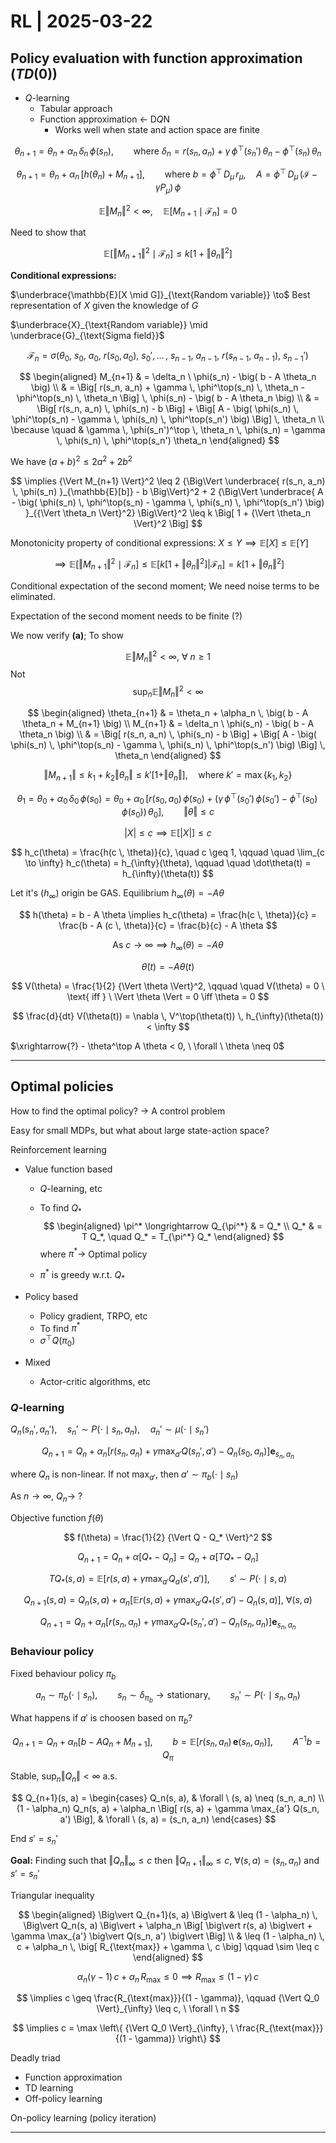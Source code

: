 # RL | 2025-03-22

## Policy evaluation with function approximation ($TD(0)$)

- $Q$-learning
  - Tabular approach
  - Function approximation $\leftarrow$ D$Q$N
    - Works well when state and action space are finite

$$
\theta_{n+1} = \theta_n + \alpha_n \, \delta_n \, \phi(s_n), \qquad \text{where } \delta_n = r(s_n, a_n) + \gamma \, \phi^\top(s_n') \, \theta_n - \phi^\top(s_n) \, \theta_n
$$

$$
\theta_{n+1} = \theta_n + \alpha_n \, \big[ h(\theta_n) + M_{n+1} \big], \qquad \text{where } b = \phi^\top \, D_\mu \, r_\mu, \quad A = \phi^\top \, D_\mu \, (\mathcal{I} - \gamma P_\mu) \, \phi
$$

$$
\mathbb{E}{\Vert M_n \Vert}^2 < \infty, \quad \mathbb{E} \big[ M_{n+1} \mid \mathcal{F}_n \big] = 0
$$

Need to show that

$$
\mathbb{E} \big[ {\Vert M_{n+1} \Vert}^2 \mid \mathcal{F}_n \big] \leq k \Big[ 1 + {\Vert \theta_n \Vert}^2 \Big]
$$

**Conditional expressions:**

$\underbrace{\mathbb{E}[X \mid G]}_{\text{Random variable}} \to$ Best representation of $X$ given the knowledge of $G$

$\underbrace{X}_{\text{Random variable}} \mid \underbrace{G}_{\text{Sigma field}}$

$$
\mathcal{F}_n = \sigma \big( \theta_0, \ s_0, \ a_0, \ r(s_0, a_0), \ s_0', \, \dots \, , \ s_{n-1}, \ a_{n-1}, \ r(s_{n-1}, \ a_{n-1}), \ s_{n-1}' \big)
$$

$$
\begin{aligned}
M_{n+1}
& =
\delta_n \ \phi(s_n) - \big( b - A \theta_n \big)
\\ & =
\Big[ r(s_n, a_n) + \gamma \, \phi^\top(s_n) \, \theta_n - \phi^\top(s_n) \, \theta_n \Big] \, \phi(s_n) - \big( b - A \theta_n \big)
\\ & =
\Big[ r(s_n, a_n) \, \phi(s_n) - b \Big] + \Big[ A - \big( \phi(s_n) \, \phi^\top(s_n) - \gamma \, \phi(s_n) \, \phi^\top(s_n') \big) \Big] \, \theta_n
\\
\because \quad & \gamma \, \phi(s_n')^\top \, \theta_n \, \phi(s_n) = \gamma \, \phi(s_n) \, \phi^\top(s_n') \theta_n
\end{aligned}
$$

We have ${(a+b)}^2 \leq 2 a^2 + 2 b^2$

$$
\implies
{\Vert M_{n+1} \Vert}^2
\leq
2 {\Big\Vert \underbrace{ r(s_n, a_n) \, \phi(s_n) }_{\mathbb{E}[b]} - b \Big\Vert}^2 + 2 {\Big\Vert \underbrace{ A - \big( \phi(s_n) \, \phi^\top(s_n) - \gamma \, \phi(s_n) \, \phi^\top(s_n') \big) }_{{\Vert \theta_n \Vert}^2} \Big\Vert}^2
\leq
k \Big[ 1 + {\Vert \theta_n \Vert}^2 \Big]
$$

Monotonicity property of conditional expressions: $X \leq Y \implies \mathbb{E}[X] \leq \mathbb{E}[Y]$

$$
\implies \mathbb{E} \big[ {\Vert M_{n+1} \Vert}^2 \mid \mathcal{F}_n \big] \leq \mathbb{E} \Big[ k \big[ 1 + {\Vert \theta_n \Vert}^2 \big] \Big| \mathcal{F}_n \Big] = k \big[ 1 + {\Vert \theta_n \Vert}^2 \big]
$$

Conditional expectation of the second moment; We need noise terms to be eliminated.

Expectation of the second moment needs to be finite (?)

We now verify **(a)**; To show

$$
\mathbb{E}{\Vert M_n \Vert}^2 < \infty, \ \forall \ n \geq 1
$$
Not
$$
\sup_n \mathbb{E}{\Vert M_n \Vert}^2 < \infty
$$

$$
\begin{aligned}
\theta_{n+1} & = \theta_n + \alpha_n \, \big( b - A \theta_n + M_{n+1} \big) \\
M_{n+1} & = \delta_n \ \phi(s_n) - \big( b - A \theta_n \big)
\\ & = \Big[ r(s_n, a_n) \, \phi(s_n) - b \Big] + \Big[ A - \big( \phi(s_n) \, \phi^\top(s_n) - \gamma \, \phi(s_n) \, \phi^\top(s_n') \big) \Big] \, \theta_n
\end{aligned}
$$

$$
{\Vert M_{n+1} \Vert} \leq k_1 + k_2 \Vert \theta_n \Vert \leq k' [1 + \Vert \theta_n \Vert], \quad \text{where } k' = \max \{ k_1, k_2 \}
$$

$$
\theta_{1} = \theta_0 + \alpha_0 \, \delta_0 \, \phi(s_0) = \theta_0 + \alpha_0 \, \Big[ r(s_0, a_0) \, \phi(s_0) + \big( \gamma \, \phi^\top(s_0') \, \phi(s_0') - \phi^\top(s_0) \, \phi(s_0) \big) \, \theta_0 \Big], \qquad \Vert \theta \Vert \leq c
$$

$$
\vert X \vert \leq c \implies \mathbb{E} \big[ \vert X \vert \big] \leq c
$$

$$
h_c(\theta) = \frac{h(c \, \theta)}{c}, \quad c \geq 1, \qquad \quad \lim_{c \to \infty} h_c(\theta) = h_{\infty}(\theta), \qquad \quad \dot\theta(t) = h_{\infty}(\theta(t))
$$

Let it's ($h_{\infty}$) origin be GAS. Equilibrium $h_{\infty}(\theta) = - A \theta$

$$
h(\theta) = b - A \theta
\implies
h_c(\theta) = \frac{h(c \, \theta)}{c} = \frac{b - A (c \, \theta)}{c} = \frac{b}{c} - A \theta
$$

$$
\text{As } c \to \infty \implies h_{\infty}(\theta) = - A \theta
$$

$$
\dot\theta(t) = - A \theta(t)
$$

$$
V(\theta) = \frac{1}{2} {\Vert \theta \Vert}^2, \qquad \quad V(\theta) = 0 \ \text{ iff } \ \Vert \theta \Vert = 0 \iff \theta = 0
$$

$$
\frac{d}{dt} V(\theta(t)) = \nabla \, V^\top(\theta(t)) \, h_{\infty}(\theta(t)) < \infty
$$

$\xrightarrow{?} - \theta^\top A \theta < 0, \ \forall \ \theta \neq 0$

---

## Optimal policies

How to find the optimal policy? $\to$ A control problem

Easy for small MDPs, but what about large state-action space?

Reinforcement learning

- Value function based

  - $Q$-learning, etc

  - To find $Q_*$
    $$
    \begin{aligned}
    \pi^* \longrightarrow Q_{\pi^*} & = Q_* \\
    Q_* & = T Q_*, \quad Q_* = T_{\pi^*} Q_*
    \end{aligned}
    $$
    where $\pi^* \to$ Optimal policy

  - $\pi^*$ is greedy w.r.t. $Q_*$

- Policy based

  - Policy gradient, TRPO, etc
  - To find $\pi^*$
  - $\sigma^\top Q(\pi_0)$

- Mixed

  - Actor-critic algorithms, etc

### $Q$-learning

$Q_n(s_n', a_n'), \quad s_n' \sim P(\cdot \mid s_n, a_n), \quad a_n' \sim \mu(\cdot \mid s_n')$

$$
Q_{n+1} = Q_n + \alpha_n \big[ r(s_n, a_n) + \gamma \max_{a'} Q(s_n', a') - Q_n(s_0, a_n) \big] \mathbf{e}_{s_n, a_n}
$$

where $Q_n$ is non-linear. If not $\max_{a'}$, then $a' \sim \pi_b(\cdot \mid s_n)$

As $n \to \infty$, $Q_n \to \ ?$

Objective function $f(\theta)$

$$
f(\theta) = \frac{1}{2} {\Vert Q - Q_* \Vert}^2
$$

$$
Q_{n+1} = Q_n + \alpha \big[ Q_* - Q_n \big] = Q_n + \alpha \big[ T Q_* - Q_n \big]
$$

$$
T Q_*(s, a) = \mathbb{E} \Big[ r(s, a) + \gamma \max_{a'} Q_a(s', a') \Big], \qquad s' \sim P(\cdot \mid s, a)
$$

$$
Q_{n+1}(s, a) = Q_n(s, a) + \alpha_n \Big[ \mathbb{E} r(s, a) + \gamma \max_{a'} Q_*(s', a') - Q_n(s, a) \Big], \ \forall (s, a)
$$

$$
Q_{n+1}= Q_n + \alpha_n \Big[ r(s_n, a_n) + \gamma \max_{a'} Q_*(s_n', a') - Q_n(s_n, a_n) \Big] \mathbf{e}_{s_n, a_n}
$$

### Behaviour policy

Fixed behaviour policy $\pi_b$

$$
a_n \sim \pi_b(\cdot \mid s_n), \qquad s_n \sim \delta_{\pi_b} \to \text{stationary}, \qquad s_n' \sim P(\cdot \mid s_n, a_n)
$$

What happens if $a'$ is choosen based on $\pi_b$?

$$
Q_{n+1} = Q_n + \alpha_n \big[ b - A Q_n + M_{n+1} \big], \qquad b = \mathbb{E}[r(s_n, a_n) \, \mathbf{e}(s_n, a_n)], \qquad A^{-1} b = Q_\pi
$$

Stable, $\sup_n \Vert Q_n \Vert < \infty$ a.s.

$$
Q_{n+1}(s, a) =
\begin{cases}
Q_n(s, a), & \forall \ (s, a) \neq (s_n, a_n) \\
(1 - \alpha_n) Q_n(s, a) + \alpha_n \Big[ r(s, a) + \gamma \max_{a'} Q(s_n, a') \Big], & \forall \ (s, a) = (s_n, a_n)
\end{cases}
$$

End $s' = s_n'$

**Goal:** Finding such that ${\Vert Q_n \Vert}_{\infty} \leq c$ then ${\Vert Q_{n+1} \Vert}_{\infty} \leq c$, $\forall (s, a) = (s_n, a_n)$ and $s' = s_n'$

Triangular inequality

$$
\begin{aligned}
\Big\vert Q_{n+1}(s, a) \Big\vert & \leq (1 - \alpha_n) \, \Big\vert Q_n(s, a) \Big\vert + \alpha_n \Big[ \big\vert r(s, a) \big\vert + \gamma \max_{a'} \big\vert Q(s_n, a') \big\vert \Big]
\\ & \leq
(1 - \alpha_n) \, c + \alpha_n \, \big[ R_{\text{max}} + \gamma \, c \big] \qquad \sim \leq c
\end{aligned}
$$

$$
\alpha_n (\gamma - 1) \, c + \alpha_n \, R_{\text{max}} \leq 0 \implies R_{\text{max}} \leq (1 - \gamma) \, c
$$

$$
\implies c \geq \frac{R_{\text{max}}}{(1 - \gamma)}, \qquad {\Vert Q_0 \Vert}_{\infty} \leq c, \ \forall \ n
$$

$$
\implies c = \max \left\{ {\Vert Q_0 \Vert}_{\infty}, \ \frac{R_{\text{max}}}{(1 - \gamma)} \right\}
$$

Deadly triad

- Function approximation
- TD learning
- Off-policy learning

On-policy learning (policy iteration)

---

